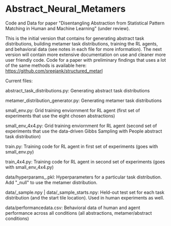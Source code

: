 # Abstract_Neural_Metamers
Code and Data for paper "Disentangling Abstraction from Statistical Pattern Matching in Human and Machine Learning" (under review). 

This is the initial version that contains for generating abstract task distributions, building metamer task distributions, training the RL agents, and behavioral data (see notes in each file for more information). The next version will contain more extensive documentation on use and cleaner more user friendly code. Code for a paper with preliminary findings that uses a lot of the same methods is available here: https://github.com/sreejank/structured_metarl 

Current files:

abstract_task_distributions.py: Generating abstract task distributions

metamer_distribution_generator.py: Generating metamer task distributions

small_env.py: Grid training enviornment for RL agent (first set of experiments that use the eight chosen abstractions)

small_env_4x4.py: Grid training enviornment for RL agent (second set of experiments that use the data-driven Gibbs Sampling with People abstract task distribution)

train.py: Training code for RL agent in first set of experiments (goes with small_env.py)

train_4x4.py: Training code for RL agent in second set of experiments (goes with small_env_4x4.py)

data/hyperparams_<rules>.pkl: Hyperparameters for a particular task distribution. Add "_null" to use the metamer distribution. 
  
data/<rules>_sample.npy | data/<rules>_sample_starts.npy: Held-out test set for each task distribution (and the start tile location). Used in human experiments as well. 
  
data/performancedata.csv: Behavioral data of human and agent performance across all conditions (all abstractions, metamer/abstract conditions)
  
